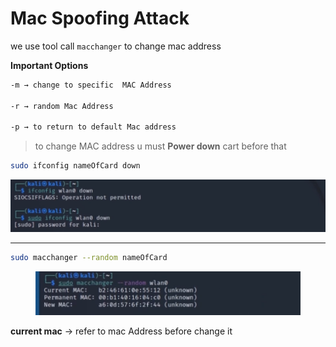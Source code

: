# Mac Spoofing Attack

we use tool call `macchanger` to change mac address

**Important Options**

```bash
-m → change to specific  MAC Address

-r → random Mac Address

-p → to return to default Mac address
```

> to change MAC address u must **Power down** cart before that

```bash
sudo ifconfig nameOfCard down
```

![image.png](<../../.gitbook/assets/image (2) (1) (1) (1) (1).png>)

***

```bash
sudo macchanger --random nameOfCard
```

<figure><img src="../../.gitbook/assets/image 1 (2) (1) (1) (1).png" alt=""><figcaption></figcaption></figure>

**current mac** → refer to mac Address before change it

